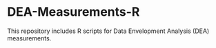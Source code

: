 # DEA-Measurements-R
This repository includes R scripts for Data Envelopment Analysis (DEA) measurements.
